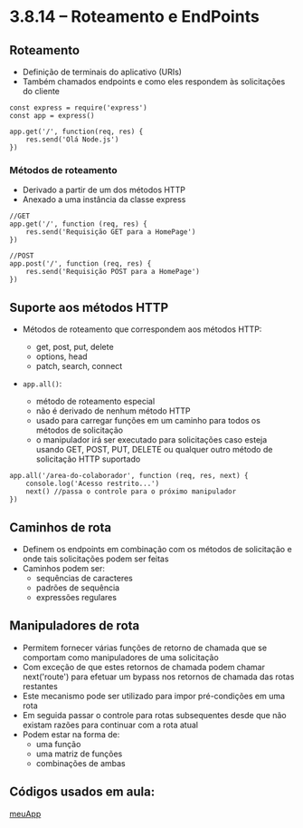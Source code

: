 # 3.8.14 – Roteamento e EndPoints

## Roteamento

- Definição de terminais do aplicativo (URIs)
- Também chamados endpoints e como eles respondem às solicitações do cliente

```
const express = require('express')
const app = express()

app.get('/', function(req, res) {
    res.send('Olá Node.js')
})
```

### Métodos de roteamento

- Derivado a partir de um dos métodos HTTP
- Anexado a uma instância da classe express

```
//GET
app.get('/', function (req, res) {
    res.send('Requisição GET para a HomePage')
})
```

```
//POST
app.post('/', function (req, res) {
    res.send('Requisição POST para a HomePage')
})
```

## Suporte aos métodos HTTP

- Métodos de roteamento que correspondem  aos métodos HTTP:
  - get, post, put, delete
  - options, head
  - patch, search, connect

- ```app.all()```:
  - método de roteamento especial
  - não é derivado de nenhum método HTTP
  - usado para carregar funções em um caminho para todos os métodos de solicitação
  - o manipulador irá ser executado para solicitações caso esteja usando GET, POST, PUT, DELETE ou qualquer outro método de solicitação HTTP suportado

```
app.all('/area-do-colaborador', function (req, res, next) {
    console.log('Acesso restrito...')
    next() //passa o controle para o próximo manipulador
})
```

## Caminhos de rota

- Definem os endpoints em combinação com os métodos de solicitação e onde tais solicitações podem ser feitas
- Caminhos podem ser:
  - sequências de caracteres
  - padrões de sequência
  - expressões regulares

## Manipuladores de rota

- Permitem fornecer várias funções de retorno de chamada que se comportam como manipuladores de uma solicitação
- Com exceção de que estes retornos de chamada podem chamar next('route') para efetuar um bypass nos retornos de chamada das rotas restantes
- Este mecanismo pode ser utilizado para impor pré-condições em uma rota
- Em seguida passar o controle para rotas subsequentes desde que não existam razões para continuar com a rota atual
- Podem estar na forma de:
  - uma função
  - uma matriz de funções
  - combinações de ambas


## Códigos usados em aula:

[meuApp](/nodeJs/codigos/meuApp/)